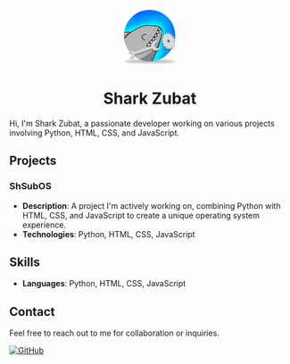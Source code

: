 <p align="center">
  <img src="icocode.png" width="100" height="100" alt="icocode">
</p>
<h1 align="center">Shark Zubat</h1>

Hi, I'm Shark Zubat, a passionate developer working on various projects involving Python, HTML, CSS, and JavaScript.

## Projects

### ShSubOS
- **Description**: A project I'm actively working on, combining Python with HTML, CSS, and JavaScript to create a unique operating system experience.
- **Technologies**: Python, HTML, CSS, JavaScript

## Skills
- **Languages**: Python, HTML, CSS, JavaScript

## Contact
Feel free to reach out to me for collaboration or inquiries.

[![GitHub](https://img.shields.io/github/followers/SharkZubat?label=Follow&style=social)](https://github.com/SharkZubat)
